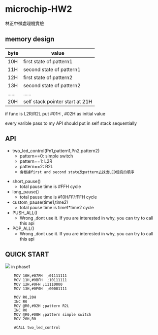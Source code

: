# microchip-HW2
林正中微處理機實驗

## memory design

|byte|value|
|----|-----|
|10H |first state of pattern1|
|11H |second state of pattern1|
|12H |first state of pattern2|
|13H |second state of pattern2|
|......|......|
|20H|self stack pointer start at 21H|

if func is L2R/R2L put #01H , #02H as initial value

every varible pass to my API should put in self stack sequentially

## API
- two_led_control(Pn1,pattern1,Pn2,pattern2)
    - pattern==0: simple switch 
    - pattern==1: L2R 
    - pattern==2: R2L 
    - `會根據first and second state及pattern去找出LED燈亮的順序`
<!-- - LED_L2R(Pn)
- LED_R2L(Pn)
- LED_costum_switch(Pn,pattarn1,pattarn2) -->
- short_pause() 
    - total pause time is #FFH cycle
- long_pause()
    - total pause time is #10H*FFH*FFH cycle
- custom_pause(time1,time2)
    - total pause time is time1*time2 cycle
- PUSH_ALL()
    - Wrong ,dont use it. If you are interested in why, you can try to call this api
- POP_ALL()
    - Wrong ,dont use it. If you are interested in why, you can try to call this api 
## QUICK START
![](https://i.imgur.com/dnFPcQk.png)
in phase1
```
    MOV 10H,#07FH  ;01111111
    MOV 11H,#0BFH  ;10111111
    MOV 12H,#0FH ;11110000
    MOV 13H,#0F0H  ;00001111

    MOV R0,20H
    INC R0
    MOV @R0,#02H ;pattern R2L
    INC R0
    MOV @R0,#00H ;pattern simple switch
    MOV 20H,R0
    
    ACALL two_led_control
```
